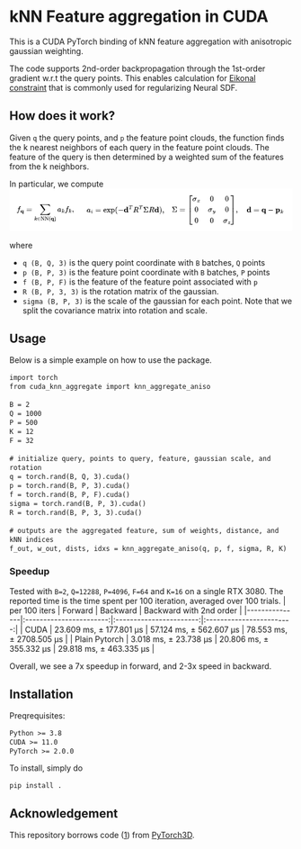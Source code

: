 # kNN Feature aggregation in CUDA

This is a CUDA PyTorch binding of kNN feature aggregation with anisotropic gaussian weighting.

The code supports 2nd-order backpropagation through the 1st-order gradient w.r.t the query points. This enables calculation for [Eikonal constraint](https://proceedings.mlr.press/v119/gropp20a/gropp20a.pdf) that is commonly used for regularizing Neural SDF.
## How does it work?
Given `q` the query points, and `p` the feature point clouds, the function finds the k nearest neighbors of each query in the feature point clouds. The feature of the query is then determined by a weighted sum of the features from the k neighbors.

In particular, we compute
![](example/equation.png)

where
- `q (B, Q, 3)` is the query point coordinate with `B` batches, `Q` points
- `p (B, P, 3)` is the feature point coordinate with `B` batches, `P` points
- `f (B, P, F)` is the feature of the feature point associated with `p`
- `R (B, P, 3, 3)` is the rotation matrix of the gaussian.
- `sigma (B, P, 3)` is the scale of the gaussian for each point.
Note that we split the covariance matrix into rotation and scale.

## Usage
Below is a simple example on how to use the package.
```
import torch
from cuda_knn_aggregate import knn_aggregate_aniso

B = 2
Q = 1000
P = 500
K = 12
F = 32

# initialize query, points to query, feature, gaussian scale, and rotation
q = torch.rand(B, Q, 3).cuda()
p = torch.rand(B, P, 3).cuda()
f = torch.rand(B, P, F).cuda()
sigma = torch.rand(B, P, 3).cuda()
R = torch.rand(B, P, 3, 3).cuda()

# outputs are the aggregated feature, sum of weights, distance, and kNN indices
f_out, w_out, dists, idxs = knn_aggregate_aniso(q, p, f, sigma, R, K)
```

### Speedup
Tested with `B=2`, `Q=12288`, `P=4096`, `F=64` and `K=16` on a single RTX 3080.
The reported time is the time spent per 100 iteration, averaged over 100 trials.
| per 100 iters |         Forward         |         Backward        |  Backward with 2nd order |
|---------------|:-----------------------:|:-----------------------:|:------------------------:|
| CUDA          | 23.609 ms, ± 177.801 µs | 57.124 ms, ± 562.607 µs | 78.553 ms, ± 2708.505 µs |
| Plain Pytorch |  3.018 ms, ± 23.738 µs  | 20.806 ms, ± 355.332 µs | 29.818 ms, ± 463.335 µs  |

Overall, we see a 7x speedup in forward, and 2-3x speed in backward.

## Installation
Preqrequisites:
```
Python >= 3.8
CUDA >= 11.0
PyTorch >= 2.0.0
```

To install, simply do
```
pip install .
```

## Acknowledgement
This repository borrows code ([1](https://github.com/LemonATsu/CUDA-kNN-Aniso-Gaussian-Feature-Aggregation/blob/main/csrc/mink.cuh)) from [PyTorch3D](https://github.com/facebookresearch/pytorch3d).